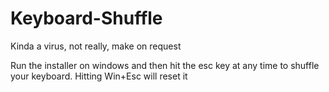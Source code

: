 # Keyboard-Shuffle
Kinda a virus, not really, make on request


Run the installer on windows and then hit the esc key at any time to shuffle your keyboard. Hitting Win+Esc will reset it
